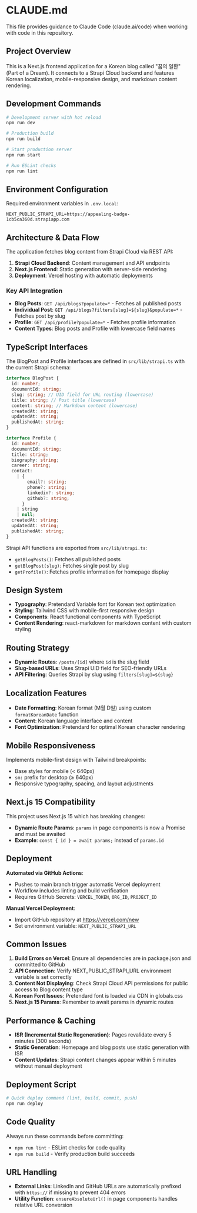 # CLAUDE.md

This file provides guidance to Claude Code (claude.ai/code) when working with code in this repository.

## Project Overview

This is a Next.js frontend application for a Korean blog called "꿈의 일환" (Part of a Dream). It connects to a Strapi Cloud backend and features Korean localization, mobile-responsive design, and markdown content rendering.

## Development Commands

```bash
# Development server with hot reload
npm run dev

# Production build
npm run build

# Start production server
npm run start

# Run ESLint checks
npm run lint
```

## Environment Configuration

Required environment variables in `.env.local`:

```
NEXT_PUBLIC_STRAPI_URL=https://appealing-badge-1cb5ca360d.strapiapp.com
```

## Architecture & Data Flow

The application fetches blog content from Strapi Cloud via REST API:

1. **Strapi Cloud Backend**: Content management and API endpoints
2. **Next.js Frontend**: Static generation with server-side rendering
3. **Deployment**: Vercel hosting with automatic deployments

### Key API Integration

- **Blog Posts**: `GET /api/blogs?populate=*` - Fetches all published posts
- **Individual Post**: `GET /api/blogs?filters[slug]=${slug}&populate=*` - Fetches post by slug
- **Profile**: `GET /api/profile?populate=*` - Fetches profile information
- **Content Types**: Blog posts and Profile with lowercase field names

## TypeScript Interfaces

The BlogPost and Profile interfaces are defined in `src/lib/strapi.ts` with the current Strapi schema:

```typescript
interface BlogPost {
  id: number;
  documentId: string;
  slug: string; // UID field for URL routing (lowercase)
  title: string; // Post title (lowercase)
  content: string; // Markdown content (lowercase)
  createdAt: string;
  updatedAt: string;
  publishedAt: string;
}

interface Profile {
  id: number;
  documentId: string;
  title: string;
  biography: string;
  career: string;
  contact:
    | {
        email?: string;
        phone?: string;
        linkedin?: string;
        github?: string;
      }
    | string
    | null;
  createdAt: string;
  updatedAt: string;
  publishedAt: string;
}
```

Strapi API functions are exported from `src/lib/strapi.ts`:

- `getBlogPosts()`: Fetches all published posts
- `getBlogPost(slug)`: Fetches single post by slug
- `getProfile()`: Fetches profile information for homepage display

## Design System

- **Typography**: Pretendard Variable font for Korean text optimization
- **Styling**: Tailwind CSS with mobile-first responsive design
- **Components**: React functional components with TypeScript
- **Content Rendering**: react-markdown for markdown content with custom styling

## Routing Strategy

- **Dynamic Routes**: `/posts/[id]` where `id` is the slug field
- **Slug-based URLs**: Uses Strapi UID field for SEO-friendly URLs
- **API Filtering**: Queries Strapi by slug using `filters[slug]=${slug}`

## Localization Features

- **Date Formatting**: Korean format (M월 D일) using custom `formatKoreanDate` function
- **Content**: Korean language interface and content
- **Font Optimization**: Pretendard for optimal Korean character rendering

## Mobile Responsiveness

Implements mobile-first design with Tailwind breakpoints:

- Base styles for mobile (< 640px)
- `sm:` prefix for desktop (≥ 640px)
- Responsive typography, spacing, and layout adjustments

## Next.js 15 Compatibility

This project uses Next.js 15 which has breaking changes:

- **Dynamic Route Params**: `params` in page components is now a Promise and must be awaited
- **Example**: `const { id } = await params;` instead of `params.id`

## Deployment

**Automated via GitHub Actions**:

- Pushes to main branch trigger automatic Vercel deployment
- Workflow includes linting and build verification
- Requires GitHub Secrets: `VERCEL_TOKEN`, `ORG_ID`, `PROJECT_ID`

**Manual Vercel Deployment**:

- Import GitHub repository at https://vercel.com/new
- Set environment variable: `NEXT_PUBLIC_STRAPI_URL`

## Common Issues

1. **Build Errors on Vercel**: Ensure all dependencies are in package.json and committed to GitHub
2. **API Connection**: Verify NEXT_PUBLIC_STRAPI_URL environment variable is set correctly
3. **Content Not Displaying**: Check Strapi Cloud API permissions for public access to Blog content type
4. **Korean Font Issues**: Pretendard font is loaded via CDN in globals.css
5. **Next.js 15 Params**: Remember to await params in dynamic routes

## Performance & Caching

- **ISR (Incremental Static Regeneration)**: Pages revalidate every 5 minutes (300 seconds)
- **Static Generation**: Homepage and blog posts use static generation with ISR
- **Content Updates**: Strapi content changes appear within 5 minutes without manual deployment

## Deployment Script

```bash
# Quick deploy command (lint, build, commit, push)
npm run deploy
```

## Code Quality

Always run these commands before committing:

- `npm run lint` - ESLint checks for code quality
- `npm run build` - Verify production build succeeds

## URL Handling

- **External Links**: LinkedIn and GitHub URLs are automatically prefixed with `https://` if missing to prevent 404 errors
- **Utility Function**: `ensureAbsoluteUrl()` in page components handles relative URL conversion
